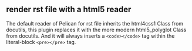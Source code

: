## render rst file with a html5 reader

The default reader of Pelican for rst file inherits the html4css1 Class from docutils,
this plugin replaces it with the more modern html5_polyglot Class from docutils.
And it will always inserts a `<code></code>` tag within the literal-block `<pre></pre>` tag.
